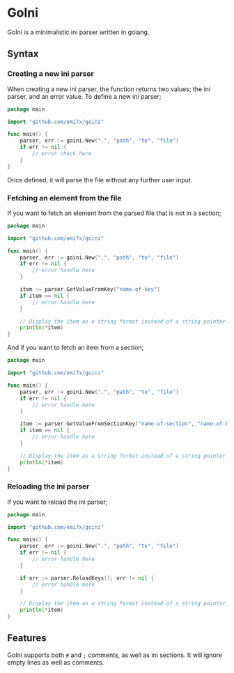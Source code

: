 # GoIni

GoIni is a minimalistic ini parser written in golang.

## Syntax

### Creating a new ini parser

When creating a new ini parser, the function returns two values; the ini parser, and an error value. To define a new ini parser;

```go
package main

import "github.com/emi7x/goini"

func main() {
    parser, err := goini.New(".", "path", "to", "file")
    if err != nil {
        // error check here
    }
}
```

Once defined, it will parse the file without any further user input.

### Fetching an element from the file

If you want to fetch an element from the parsed file that is not in a section;

```go
package main

import "github.com/emi7x/goini"

func main() {
    parser, err := goini.New(".", "path", "to", "file")
    if err != nil {
        // error handle here
    }

    item := parser.GetValueFromKey("name-of-key")
    if item == nil {
        // error handle here
    }

    // Display the item as a string format instead of a string pointer.
    println(*item)
}
```

And if you want to fetch an item from a section;

```go
package main

import "github.com/emi7x/goini"

func main() {
    parser, err := goini.New(".", "path", "to", "file")
    if err != nil {
        // error handle here
    }

    item := parser.GetValueFromSectionKey("name-of-section", "name-of-key")
    if item == nil {
        // error handle here
    }

    // Display the item as a string format instead of a string pointer.
    println(*item)
}
```

### Reloading the ini parser

If you want to reload the ini parser;

```go
package main

import "github.com/emi7x/goini"

func main() {
    parser, err := goini.New(".", "path", "to", "file")
    if err != nil {
        // error handle here
    }

    if err := parser.ReloadKeys(); err != nil {
        // error handle here
    }

    // Display the item as a string format instead of a string pointer.
    println(*item)
}
```

## Features

GoIni supports both `#` and `;` comments, as well as ini sections. It will ignore empty lines as well as comments.
